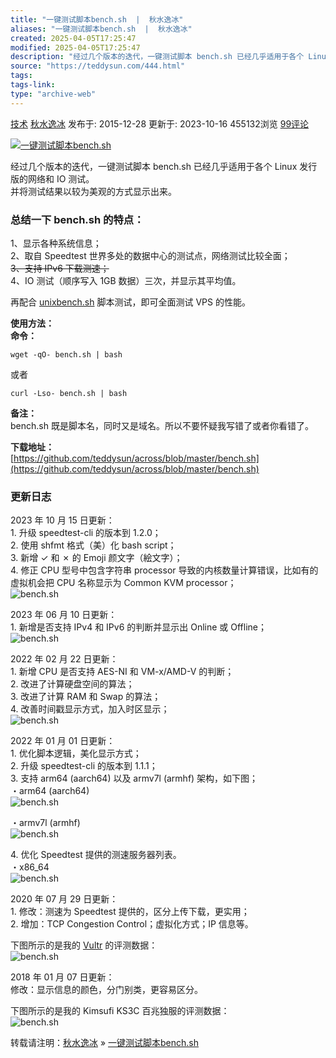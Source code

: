 ```yaml
---
title: "一键测试脚本bench.sh  |  秋水逸冰"
aliases: "一键测试脚本bench.sh  |  秋水逸冰"
created: 2025-04-05T17:25:47
modified: 2025-04-05T17:25:47
description: "经过几个版本的迭代，一键测试脚本 bench.sh 已经几乎适用于各个 Linux 发行版的网络和 IO 测试。 并将测试结果以较为美观的方式显示出来。 总结一下 bench.sh 的特点： 1、显示各种系统信息； 2、取自 Speedtest 世界多处的数据中心的测试点，网络测试比较全面； 3、支持 IPv6 下载测速； 4、IO 测试（顺序写入 1GB 数据）三次，并显示其平均值。    再配合 unixbench.sh 脚本测试，"
source: "https://teddysun.com/444.html"
tags:
tags-link:
type: "archive-web"
---
```

[技术](https://teddysun.com/category/tech) [秋水逸冰](https://teddysun.com/author/teddysun) 发布于: 2015-12-28 更新于: 2023-10-16 455132浏览 [99评论](https://teddysun.com/444.html#comments)

[![](https://teddysun.com/wp-content/uploads/2014/linux_2.png "一键测试脚本bench.sh")](https://teddysun.com/444.html)

经过几个版本的迭代，一键测试脚本 bench.sh 已经几乎适用于各个 Linux 发行版的网络和 IO 测试。  
并将测试结果以较为美观的方式显示出来。

### 总结一下 bench.sh 的特点：

1、显示各种系统信息；  
2、取自 Speedtest 世界多处的数据中心的测试点，网络测试比较全面；  
~~3、支持 IPv6 下载测速；~~  
4、IO 测试（顺序写入 1GB 数据）三次，并显示其平均值。

再配合 [unixbench.sh](https://teddysun.com/245.html) 脚本测试，即可全面测试 VPS 的性能。

**使用方法：**  
**命令：**

```
wget -qO- bench.sh | bash
```

或者

```
curl -Lso- bench.sh | bash
```

**备注：**  
bench.sh 既是脚本名，同时又是域名。所以不要怀疑我写错了或者你看错了。

**下载地址：**  
[https://github.com/teddysun/across/blob/master/bench.sh](https://github.com/teddysun/across/blob/master/bench.sh)

### 更新日志

2023 年 10 月 15 日更新：  
1\. 升级 speedtest-cli 的版本到 1.2.0；  
2\. 使用 shfmt 格式（美）化 bash script；  
3\. 新增 ✓ 和 ✗ 的 Emoji 颜文字（絵文字）；  
4\. 修正 CPU 型号中包含字符串 processor 导致的内核数量计算错误，比如有的虚拟机会把 CPU 名称显示为 Common KVM processor；  
![](https://teddysun.com/wp-content/uploads/2023/bench_20231016.png "bench.sh")

2023 年 06 月 10 日更新：  
1\. 新增是否支持 IPv4 和 IPv6 的判断并显示出 Online 或 Offline；  
![](https://teddysun.com/wp-content/uploads/2023/bench_202306111.png "bench.sh")

2022 年 02 月 22 日更新：  
1\. 新增 CPU 是否支持 AES-NI 和 VM-x/AMD-V 的判断；  
2\. 改进了计算硬盘空间的算法；  
3\. 改进了计算 RAM 和 Swap 的算法；  
4\. 改善时间戳显示方式，加入时区显示；  
![](https://teddysun.com/wp-content/uploads/2022/bench_20220223.png "bench.sh")

2022 年 01 月 01 日更新：  
1\. 优化脚本逻辑，美化显示方式；  
2\. 升级 speedtest-cli 的版本到 1.1.1；  
3\. 支持 arm64 (aarch64) 以及 armv7l (armhf) 架构，如下图；  
・arm64 (aarch64)  
![](https://teddysun.com/wp-content/uploads/2022/bench_20220101_2.png "bench.sh")

・armv7l (armhf)  
![](https://teddysun.com/wp-content/uploads/2022/bench_20220101_3.png "bench.sh")

4\. 优化 Speedtest 提供的测速服务器列表。  
・x86\_64  
![](https://teddysun.com/wp-content/uploads/2022/bench_20220101.png "bench.sh")

2020 年 07 月 29 日更新：  
1\. 修改：测速为 Speedtest 提供的，区分上传下载，更实用；  
2\. 增加：TCP Congestion Control；虚拟化方式；IP 信息等。

下图所示的是我的 [Vultr](https://qiu.sh/vultr) 的评测数据：  
![](https://teddysun.com/wp-content/uploads/2020/speedtest.png "bench.sh")

2018 年 01 月 07 日更新：  
修改：显示信息的颜色，分门别类，更容易区分。

下图所示的是我的 Kimsufi KS3C 百兆独服的评测数据：  
![](https://teddysun.com/wp-content/uploads/2018/ks3c_bench.png "bench.sh")

转载请注明：[秋水逸冰](https://teddysun.com/) » [一键测试脚本bench.sh](https://teddysun.com/444.html)